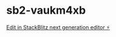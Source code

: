 # sb2-vaukm4xb

[Edit in StackBlitz next generation editor ⚡️](https://stackblitz.com/~/github.com/Dabeix/sb2-vaukm4xb)


